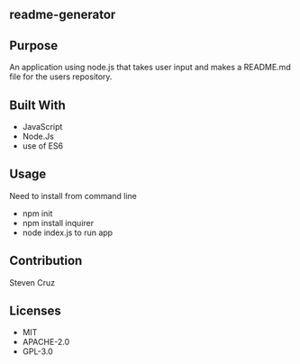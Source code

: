 ## readme-generator

## Purpose
An application using node.js that takes user input and makes a README.md file for the users repository.

## Built With
* JavaScript
* Node.Js
* use of ES6

## Usage
Need to install from command line
* npm init
* npm install inquirer
* node index.js to run app

## Contribution
Steven Cruz

## Licenses
* MIT
* APACHE-2.0
* GPL-3.0
